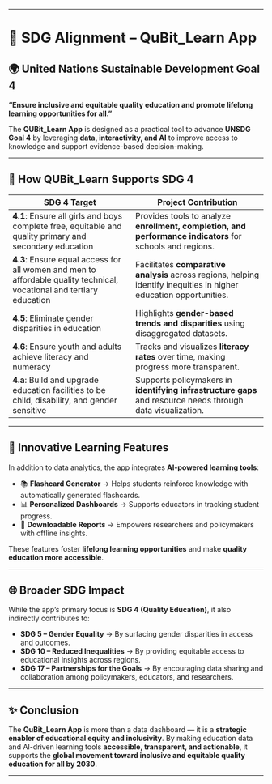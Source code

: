 
---

# 🎯 SDG Alignment – QuBit\_Learn App

## 🌍 United Nations Sustainable Development Goal 4

**“Ensure inclusive and equitable quality education and promote lifelong learning opportunities for all.”**

The **QUBit\_Learn App** is designed as a practical tool to advance **UNSDG Goal 4** by leveraging **data, interactivity, and AI** to improve access to knowledge and support evidence-based decision-making.

---

## 📘 How QUBit\_Learn Supports SDG 4

| **SDG 4 Target**                                                                                                      | **Project Contribution**                                                                                            |
| --------------------------------------------------------------------------------------------------------------------- | ------------------------------------------------------------------------------------------------------------------- |
| **4.1**: Ensure all girls and boys complete free, equitable and quality primary and secondary education               | Provides tools to analyze **enrollment, completion, and performance indicators** for schools and regions.           |
| **4.3**: Ensure equal access for all women and men to affordable quality technical, vocational and tertiary education | Facilitates **comparative analysis** across regions, helping identify inequities in higher education opportunities. |
| **4.5**: Eliminate gender disparities in education                                                                    | Highlights **gender-based trends and disparities** using disaggregated datasets.                                    |
| **4.6**: Ensure youth and adults achieve literacy and numeracy                                                        | Tracks and visualizes **literacy rates** over time, making progress more transparent.                               |
| **4.a**: Build and upgrade education facilities to be child, disability, and gender sensitive                         | Supports policymakers in **identifying infrastructure gaps** and resource needs through data visualization.         |

---

## 🤖 Innovative Learning Features

In addition to data analytics, the app integrates **AI-powered learning tools**:

* 📚 **Flashcard Generator** → Helps students reinforce knowledge with automatically generated flashcards.
* 📊 **Personalized Dashboards** → Supports educators in tracking student progress.
* 📑 **Downloadable Reports** → Empowers researchers and policymakers with offline insights.

These features foster **lifelong learning opportunities** and make **quality education more accessible**.

---

## 🌐 Broader SDG Impact

While the app’s primary focus is **SDG 4 (Quality Education)**, it also indirectly contributes to:

* **SDG 5 – Gender Equality** → By surfacing gender disparities in access and outcomes.
* **SDG 10 – Reduced Inequalities** → By providing equitable access to educational insights across regions.
* **SDG 17 – Partnerships for the Goals** → By encouraging data sharing and collaboration among policymakers, educators, and researchers.

---

## ✨ Conclusion

The **QuBit\_Learn App** is more than a data dashboard — it is a **strategic enabler of educational equity and inclusivity**. By making education data and AI-driven learning tools **accessible, transparent, and actionable**, it supports the **global movement toward inclusive and equitable quality education for all by 2030**.

---